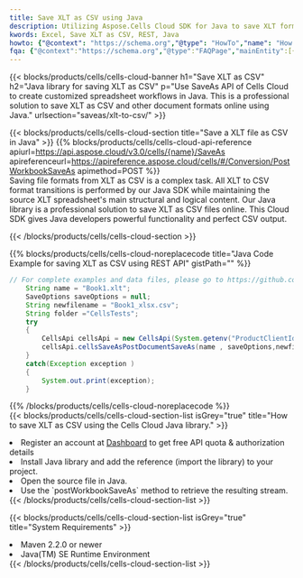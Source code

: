 ```yaml
---
title: Save XLT as CSV using Java 
description: Utilizing Aspose.Cells Cloud SDK for Java to save XLT format file as CSV format file. 
kwords: Excel, Save XLT as CSV, REST, Java
howto: {"@context": "https://schema.org","@type": "HowTo","name": "How to save XLT as CSV using the Cells Cloud Java library.","description": "How to save XLT as CSV using the Cells Cloud Java library.","image": {"@type": "ImageObject"},"url": "/java/saveas/xlt-to-csv/","step": [{ "@type": "HowToStep","name": "How to save XLT as CSV using the Cells Cloud Java library. step 1", "image": {"@type": "ImageObject",},"url": "/java/saveas/xlt-to-csv/","text": "Register an account at <a href='https://dashboard.aspose.cloud/'>Dashboard</a> to get free API quota & authorization details",},{ "@type": "HowToStep","name": "How to save XLT as CSV using the Cells Cloud Java library. step 1", "image": {"@type": "ImageObject",},"url": "/java/saveas/xlt-to-csv/","text": "Install Java library and add the reference (import the library) to your project.",},{ "@type": "HowToStep","name": "How to save XLT as CSV using the Cells Cloud Java library. step 1", "image": {"@type": "ImageObject",},"url": "/java/saveas/xlt-to-csv/","text": "Open the source file in Java.",},{ "@type": "HowToStep","name": "How to save XLT as CSV using the Cells Cloud Java library. step 1", "image": {"@type": "ImageObject",},"url": "/java/saveas/xlt-to-csv/","text": "Use the `postWorkbookSaveAs` method to retrieve the resulting stream.",}, ],"supply": {"@type": "HowToSupply","name": "document"},"tool": [{"@type": "HowToTool","name": "IntelliJ IDEA, Visual Studio Code, Eclipse"},{"@type": "HowToTool","name": "Aspose Cells"}],"totalTime": "PT6M"}
fqa: {"@context":"https://schema.org","@type":"FAQPage","mainEntity":[{"@type":"Question","name":"Why save file as other formats file in C# using REST API?","acceptedAnswer":{"@type":"Answer","text":"Documents are encoded in many ways, and some files may be incompatible with the software you use. To open and read such files, just save them as appropriate file formats.<br/><ol><li>Install .NET SDK and add the reference (import the library) to your project.</li><li>Open the source file in C# using REST API.</li><li>Call the PostWorkbookSaveAsRequest() method, passing an output filename with required extension.</li><li>Get the result of save as a separate file.</li></ol>"}},{"@type":"Question","name":"What file formats can I save as with your C# library?","acceptedAnswer":{"@type":"Answer","text":"We support a variety of file formats for conversion using .NET library, including XLSX, Excel, xls , PDF, CSV, HTML, Markdown, XML, PNG, JPG, TIFF, Json, TXT and many more."}},{"@type":"Question","name":"What is the maximum allowed file size for conversion using this .NET library?","acceptedAnswer":{"@type":"Answer","text":"There are no file size limits for format conversions using .NET library."}}]}
---
```



{{< blocks/products/cells/cells-cloud-banner h1="Save XLT as CSV" h2="Java library for saving XLT as CSV" p="Use SaveAs API of Cells Cloud to create customized spreadsheet workflows in Java. This is a professional solution to save XLT as CSV and other document formats online using Java." urlsection="saveas/xlt-to-csv/" >}}

{{< blocks/products/cells/cells-cloud-section  title="Save a XLT file as CSV in Java" >}}
{{% blocks/products/cells/cells-cloud-api-reference  apiurl=https://api.aspose.cloud/v3.0/cells/{name}/SaveAs  apireferenceurl=https://apireference.aspose.cloud/cells/#/Conversion/PostWorkbookSaveAs  apimethod=POST %}}
<br/>
Saving file formats from XLT as CSV is a complex task. All XLT to CSV format transitions is performed by our Java SDK while maintaining the source XLT spreadsheet's main structural and logical content. Our Java library is a professional solution to save XLT as CSV files online. This Cloud SDK gives Java developers powerful functionality and perfect CSV output.

{{< /blocks/products/cells/cells-cloud-section >}}

{{% blocks/products/cells/cells-cloud-noreplacecode title="Java Code Example for saving XLT as CSV using REST API" gistPath="" %}}
  
```java
// For complete examples and data files, please go to https://github.com/aspose-cells-cloud/aspose-cells-cloud-java/
    String name = "Book1.xlt";
    SaveOptions saveOptions = null;
    String newfilename = "Book1_xlsx.csv";
    String folder ="CellsTests";
    try 
    {
        CellsApi cellsApi = new CellsApi(System.getenv("ProductClientId"), System.getenv("ProductClientSecret"));
        cellsApi.cellsSaveAsPostDocumentSaveAs(name , saveOptions,newfilename,false,false,folder,null,null,null,true);                       
    }
    catch(Exception exception )
    {
        System.out.print(exception);
    }
```
  
{{% /blocks/products/cells/cells-cloud-noreplacecode  %}}
<br/>
{{< blocks/products/cells/cells-cloud-section-list isGrey="true"  title="How to save XLT as CSV using the Cells Cloud Java library." >}}
<li>Register an account at <a href="https://dashboard.aspose.cloud/">Dashboard</a> to get free API quota & authorization details</li>
<li>Install Java library and add the reference (import the library) to your project.</li>
<li>Open the source file in Java.</li>
<li>Use the `postWorkbookSaveAs` method to retrieve the resulting stream.</li>
{{< /blocks/products/cells/cells-cloud-section-list >}}

{{< blocks/products/cells/cells-cloud-section-list isGrey="true"  title="System Requirements" >}}
<li>Maven 2.2.0 or newer</li>
<li>Java(TM) SE Runtime Environment</li>
{{< /blocks/products/cells/cells-cloud-section-list >}}
